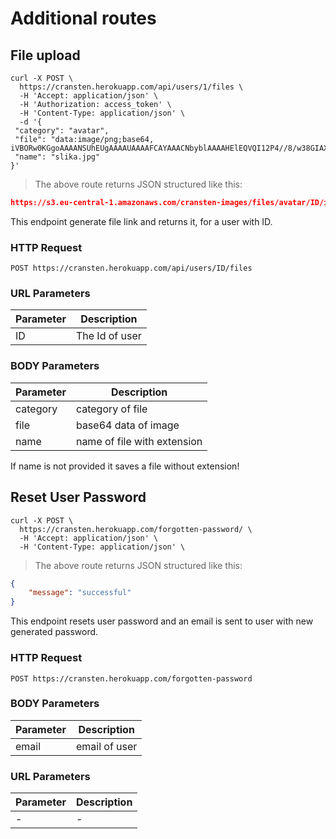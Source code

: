 # Additional routes

## File upload

```shell
curl -X POST \
  https://cransten.herokuapp.com/api/users/1/files \
  -H 'Accept: application/json' \
  -H 'Authorization: access_token' \
  -H 'Content-Type: application/json' \
  -d '{
 "category": "avatar",
 "file": "data:image/png;base64, iVBORw0KGgoAAAANSUhEUgAAAAUAAAAFCAYAAACNbyblAAAAHElEQVQI12P4//8/w38GIAXDIBKE0DHxgljNBAAO9TXL0Y4OHwAAAABJRU5ErkJggg==",
 "name": "slika.jpg"
}'
```

> The above route returns JSON structured like this:

```json
https://s3.eu-central-1.amazonaws.com/cransten-images/files/avatar/ID/image.jpg
```

This endpoint generate file link and returns it, for a user with ID.

### HTTP Request

`POST https://cransten.herokuapp.com/api/users/ID/files`

### URL Parameters

Parameter | Description
--------- | -----------
ID		  |  The Id of user

### BODY Parameters

Parameter | Description
--------- | -----------
category  |  category of file
file  |  base64 data of image
name  |  name of file with extension

<aside class="notice">
If name is not provided it saves a file without extension!
</aside>

## Reset User Password

```shell
curl -X POST \
  https://cransten.herokuapp.com/forgotten-password/ \
  -H 'Accept: application/json' \
  -H 'Content-Type: application/json' \
```

> The above route returns JSON structured like this:

```json
{
    "message": "successful"
}
```

This endpoint resets user password and an email is sent to user with new generated password.

### HTTP Request

`POST https://cransten.herokuapp.com/forgotten-password`

### BODY Parameters

Parameter | Description
--------- | -----------
email		  |  email of user

### URL Parameters

Parameter | Description
--------- | -----------
-		  |  -